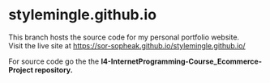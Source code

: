 # stylemingle.github.io

This branch hosts the source code for my personal portfolio website. <br>
Visit the live site at https://sor-sopheak.github.io/stylemingle.github.io/

For source code go the the <b>I4-InternetProgramming-Course_Ecommerce-Project<b> repository.
